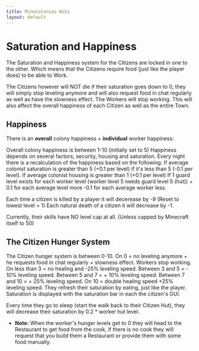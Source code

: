 ```yaml
---
title: MineColonies Wiki
layout: default
---
```

# Saturation and Happiness

The Saturation and Happiness system for the Citizens are locked in one to the other. Which means that the Citizens require food (just like the player does) to be able to Work.

The Citizens however will NOT die if their saturation goes down to 0, they will simply stop leveling anymore and will also request food in chat regularly as well as have the slowness effect. The Workers will stop working. This will also affect the overall happiness of each Citizen as well as the entire Town.

## Happiness

There is an **overall** colony happiness + **individual** worker happiness:

Overall colony happiness is between 1-10 (initially set to 5) Happiness depends on several factors; security, housing and saturation. Every night there is a recalculation of the happiness based on the following: If average colonist saturation is greater than 5 (+0.1 per level) if it's less than 5 (-0.1 per level). If average colonist housing is greater than 1 (+0.1 per level) If 1 guard level exists for each worker level (worker level 5 needs guard level 5 (hut)) + 0.1 for each average level more -0.1 for each average worker less.

Each time a citizen is killed by a player it will decerease by -9 (Reset to lowest level = 1) Each natural death of a citizen it will decrease by -1.

Currently, their skills have NO level cap at all. (Unless capped by Minecraft itself to 50)

## The Citizen Hunger System

The Citizen hunger system is between 0-10. On 0 = no leveling anymore + he requests food in chat regularly + slowness effect. Workers stop working. On less than 3 = no healing and -25% leveling speed. Between 3 and 5 = - 10% leveling speed. Between 5 and 7 = + 10% leveling speed. Between 7 and 10 = + 25% leveling speed. On 10 = double healing speed +25% leveling speed. They refresh their saturation by eating, just like the player. Saturation is displayed with the saturation bar in each the citizen's GUI.

Every time they go to sleep (start the walk back to their Citizen Hut), they will decrease their saturation by 0.2 * worker hut level.

- **Note:** When the worker's hunger levels get to 0 they will head to the Restaurant to get food from the cook, if there is no cook they will request that you build them a Restaurant or provide them with some food manually.
